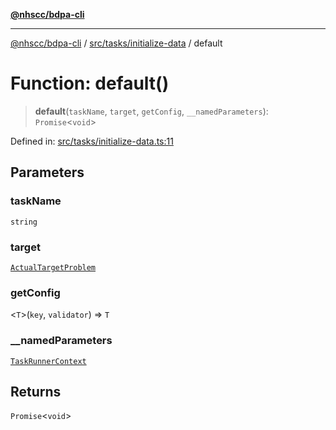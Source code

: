 [**@nhscc/bdpa-cli**](../../../../README.md)

***

[@nhscc/bdpa-cli](../../../../README.md) / [src/tasks/initialize-data](../README.md) / default

# Function: default()

> **default**(`taskName`, `target`, `getConfig`, `__namedParameters`): `Promise`\<`void`\>

Defined in: [src/tasks/initialize-data.ts:11](https://github.com/nhscc/bdpa-cli/blob/cc06230b8b3c4bd28c3da1903ce886e7c819a1ce/src/tasks/initialize-data.ts#L11)

## Parameters

### taskName

`string`

### target

[`ActualTargetProblem`](../../../constant/type-aliases/ActualTargetProblem.md)

### getConfig

\<`T`\>(`key`, `validator`) => `T`

### \_\_namedParameters

[`TaskRunnerContext`](../../../util/type-aliases/TaskRunnerContext.md)

## Returns

`Promise`\<`void`\>
